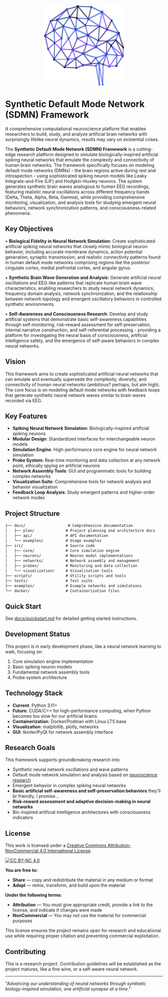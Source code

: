 <div align="center">
  <img src="assets/logo/logo-wave.svg" width="256" height="256" alt="SDMN Framework - Triangulated Brain Network Logo">
  <br>
  <!-- <em>Synthetic Default Mode Network Framework</em> -->
</div>

# Synthetic Default Mode Network (SDMN) Framework

A comprehensive computational neuroscience platform that enables researchers to build, study, and analyze artificial brain networks with surprisingly lifelike neural dynamics, results may vary on existential crises.

The **Synthetic Default Mode Network (SDMN) Framework** is a cutting-edge research platform designed to simulate biologically-inspired artificial spiking neural networks that emulate the complexity and connectivity of human brain networks. The framework specifically focuses on modeling default mode networks (DMNs) - the brain regions active during rest and introspection - using sophisticated spiking neuron models like Leaky Integrate-and-Fire (LIF) and Hodgkin-Huxley neurons. The system generates synthetic brain waves analogous to human EEG recordings, featuring realistic neural oscillations across different frequency bands (Delta, Theta, Alpha, Beta, Gamma), while providing comprehensive monitoring, visualization, and analysis tools for studying emergent neural behaviors, network synchronization patterns, and consciousness-related phenomena.

## Key Objectives

• **Biological Fidelity in Neural Network Simulation**: Create sophisticated artificial spiking neural networks that closely mimic biological neuron behavior, including accurate membrane dynamics, action potential generation, synaptic transmission, and realistic connectivity patterns found in human default mode networks comprising regions like the posterior cingulate cortex, medial prefrontal cortex, and angular gyrus.

• **Synthetic Brain Wave Generation and Analysis**: Generate artificial neural oscillations and EEG-like patterns that replicate human brain wave characteristics, enabling researchers to study neural network dynamics, frequency domain analysis, network synchronization, and the relationship between network topology and emergent oscillatory behaviors in controlled synthetic environments.

• **Self-Awareness and Consciousness Research**: Develop and study artificial systems that demonstrate basic self-awareness capabilities through self-monitoring, risk-reward assessment for self-preservation, internal narrative construction, and self-referential processing - providing a platform for investigating the neural basis of consciousness, artificial intelligence safety, and the emergence of self-aware behaviors in complex neural networks.

## Vision

This framework aims to create sophisticated artificial neural networks that can emulate and eventually supersede the complexity, diversity, and connectivity of human neural networks (ambitious? perhaps, but aim high). The core focus is on modeling default mode networks with feedback loops that generate synthetic neural network waves similar to brain waves recorded via EEG.

## Key Features

- **Spiking Neural Network Simulation**: Biologically-inspired artificial spiking neurons
- **Modular Design**: Standardized interfaces for interchangeable neuron models
- **Simulation Engine**: High-performance core engine for neural network simulation
- **Probe System**: Real-time monitoring and data collection at any network point, ethically spying on artificial neurons
- **Network Assembly Tools**: GUI and programmatic tools for building complex networks
- **Visualization Suite**: Comprehensive tools for network analysis and behavior visualization
- **Feedback Loop Analysis**: Study emergent patterns and higher-order network modes

## Project Structure

```
├── docs/                   # Comprehensive documentation
│   ├── plan/              # Project planning and architecture docs
│   ├── api/               # API documentation
│   └── examples/          # Usage examples
├── src/                   # Source code
│   ├── core/              # Core simulation engine
│   ├── neurons/           # Neuron model implementations
│   ├── networks/          # Network assembly and management
│   ├── probes/            # Monitoring and data collection
│   └── visualization/     # Visualization tools
├── scripts/               # Utility scripts and tools
├── tests/                 # Test suite
├── examples/              # Example networks and simulations
└── docker/                # Containerization files
```

## Quick Start

See [docs/quickstart.md](docs/quickstart.md) for detailed getting started instructions.

## Development Status

This project is in early development phase, like a neural network learning to walk, focusing on:
1. Core simulation engine implementation
2. Basic spiking neuron models
3. Fundamental network assembly tools
4. Probe system architecture

## Technology Stack

- **Current**: Python 3.11+
- **Future**: CUDA/C++ for high-performance computing, when Python becomes too slow for our artificial brains
- **Containerization**: Docker/Podman with Linux LTS base
- **Visualization**: matplotlib, plotly, networkx
- **GUI**: tkinter/PyQt for network assembly interface

## Research Goals

This framework supports groundbreaking research into:
- Synthetic neural network oscillations and wave patterns
- Default mode network simulation and analysis based on [neuroscience research](https://en.wikipedia.org/wiki/Default_mode_network)
- Emergent behavior in complex spiking neural networks
- **Basic artificial self-awareness and self-preservation behaviors** they'll br friendly, I promise...
- **Risk-reward assessment and adaptive decision-making in neural networks**
- Bio-inspired artificial intelligence architectures with consciousness indicators

## License

This work is licensed under a [Creative Commons Attribution-NonCommercial 4.0 International License](https://creativecommons.org/licenses/by-nc/4.0/).

[![CC BY-NC 4.0](https://img.shields.io/badge/License-CC%20BY--NC%204.0-lightgrey.svg)](https://creativecommons.org/licenses/by-nc/4.0/)

**You are free to:**
- **Share** — copy and redistribute the material in any medium or format
- **Adapt** — remix, transform, and build upon the material

**Under the following terms:**
- **Attribution** — You must give appropriate credit, provide a link to the license, and indicate if changes were made
- **NonCommercial** — You may not use the material for commercial purposes

This license ensures the project remains open for research and educational use while requiring proper citation and preventing commercial exploitation.

## Contributing

This is a research project. Contribution guidelines will be established as the project matures, like a fine wine, or a self-aware neural network.

---

*"Advancing our understanding of neural networks through synthetic biology-inspired simulation, one artificial synapse at a time."*

